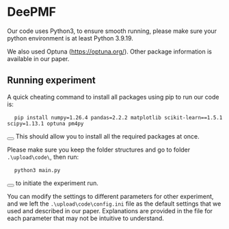 # DeePMF
Our code uses Python3, to ensure smooth running, please make sure your python environment is at least Python 3.9.19.

We also used Optuna (https://optuna.org/). Other package information is available in our paper.

## Running experiment
A quick cheating command to install all packages using pip to run our code is: 
<pre>
  <code id="install-command">pip install numpy=1.26.4 pandas=2.2.2 matplotlib scikit-learn==1.5.1 scipy=1.13.1 optuna pm4py</code>
</pre>
<button onclick="copyToClipboard('#install-command')"></button>
This should allow you to install all the required packages at once.

Please make sure you keep the folder structures and go to folder ```.\upload\code\```, then run: 
<pre>
  <code id="install-command">python3 main.py</code>
</pre>
<button onclick="copyToClipboard('#install-command')"></button> to initiate the experiment run.

You can modify the settings to different parameters for other experiment, and we left the ```.\upload\code\config.ini``` file as the default settings that we used and described in our paper. Explanations are provided in the file for each parameter that may not be intuitive to understand.
